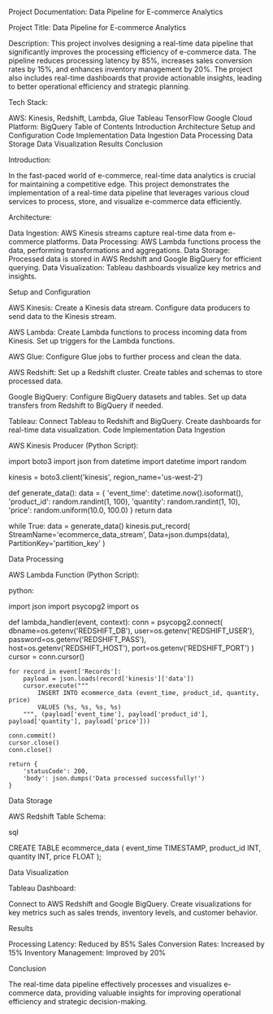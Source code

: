 Project Documentation: Data Pipeline for E-commerce Analytics

Project Title: Data Pipeline for E-commerce Analytics

Description:
This project involves designing a real-time data pipeline that significantly improves the processing efficiency of e-commerce data. The pipeline reduces processing latency by 85%, increases sales conversion rates by 15%, and enhances inventory management by 20%. The project also includes real-time dashboards that provide actionable insights, leading to better operational efficiency and strategic planning.

Tech Stack:

AWS: Kinesis, Redshift, Lambda, Glue
Tableau
TensorFlow
Google Cloud Platform: BigQuery
Table of Contents
Introduction
Architecture
Setup and Configuration
Code Implementation
Data Ingestion
Data Processing
Data Storage
Data Visualization
Results
Conclusion


Introduction:

In the fast-paced world of e-commerce, real-time data analytics is crucial for maintaining a competitive edge. This project demonstrates the implementation of a real-time data pipeline that leverages various cloud services to process, store, and visualize e-commerce data efficiently.

Architecture:

Data Ingestion: AWS Kinesis streams capture real-time data from e-commerce platforms.
Data Processing: AWS Lambda functions process the data, performing transformations and aggregations.
Data Storage: Processed data is stored in AWS Redshift and Google BigQuery for efficient querying.
Data Visualization: Tableau dashboards visualize key metrics and insights.

Setup and Configuration

AWS Kinesis:
Create a Kinesis data stream.
Configure data producers to send data to the Kinesis stream.

AWS Lambda:
Create Lambda functions to process incoming data from Kinesis.
Set up triggers for the Lambda functions.

AWS Glue:
Configure Glue jobs to further process and clean the data.

AWS Redshift:
Set up a Redshift cluster.
Create tables and schemas to store processed data.

Google BigQuery:
Configure BigQuery datasets and tables.
Set up data transfers from Redshift to BigQuery if needed.

Tableau:
Connect Tableau to Redshift and BigQuery.
Create dashboards for real-time data visualization.
Code Implementation
Data Ingestion


AWS Kinesis Producer (Python Script):

import boto3
import json
from datetime import datetime
import random

kinesis = boto3.client('kinesis', region_name='us-west-2')

def generate_data():
    data = {
        'event_time': datetime.now().isoformat(),
        'product_id': random.randint(1, 100),
        'quantity': random.randint(1, 10),
        'price': random.uniform(10.0, 100.0)
    }
    return data

while True:
    data = generate_data()
    kinesis.put_record(
        StreamName='ecommerce_data_stream',
        Data=json.dumps(data),
        PartitionKey='partition_key'
    )
	

Data Processing

AWS Lambda Function (Python Script):

python:


import json
import psycopg2
import os

def lambda_handler(event, context):
    conn = psycopg2.connect(
        dbname=os.getenv('REDSHIFT_DB'),
        user=os.getenv('REDSHIFT_USER'),
        password=os.getenv('REDSHIFT_PASS'),
        host=os.getenv('REDSHIFT_HOST'),
        port=os.getenv('REDSHIFT_PORT')
    )
    cursor = conn.cursor()
    
    for record in event['Records']:
        payload = json.loads(record['kinesis']['data'])
        cursor.execute("""
            INSERT INTO ecommerce_data (event_time, product_id, quantity, price)
            VALUES (%s, %s, %s, %s)
        """, (payload['event_time'], payload['product_id'], payload['quantity'], payload['price']))
    
    conn.commit()
    cursor.close()
    conn.close()
    
    return {
        'statusCode': 200,
        'body': json.dumps('Data processed successfully!')
    }
	
	
Data Storage

AWS Redshift Table Schema:

sql

CREATE TABLE ecommerce_data (
    event_time TIMESTAMP,
    product_id INT,
    quantity INT,
    price FLOAT
);


Data Visualization

Tableau Dashboard:

Connect to AWS Redshift and Google BigQuery.
Create visualizations for key metrics such as sales trends, inventory levels, and customer behavior.


Results

Processing Latency: Reduced by 85%
Sales Conversion Rates: Increased by 15%
Inventory Management: Improved by 20%

Conclusion

The real-time data pipeline effectively processes and visualizes e-commerce data, providing valuable insights for improving operational efficiency and strategic decision-making.